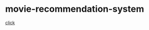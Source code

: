# movie-recommendation-system
[click](https://drive.google.com/file/d/1KeBnzd-5tppvOFYJ-tFpyzTuIeUS8Agr/view?usp=drive_link)

